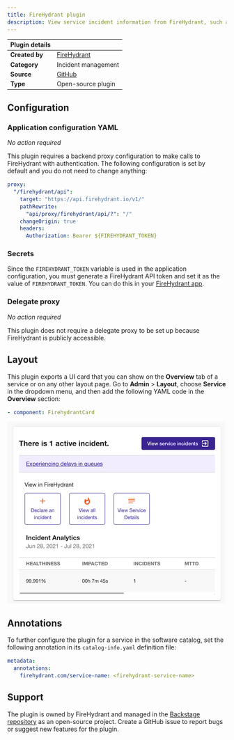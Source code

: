 ```yaml
---
title: FireHydrant plugin
description: View service incident information from FireHydrant, such as active incidents and incident metrics.
---
```


| Plugin details |                                                                                            |
| -------------- | ------------------------------------------------------------------------------------------ |
| **Created by** | [FireHydrant](https://firehydrant.com/)                                                    |
| **Category**   | Incident management                                                                        |
| **Source**     | [GitHub](https://github.com/backstage/community-plugins/tree/main/workspaces/firehydrant/plugins/firehydrant) |
| **Type**       | Open-source plugin                                                                         |

## Configuration

### Application configuration YAML

_No action required_

This plugin requires a backend proxy configuration to make calls to FireHydrant with authentication. The following configuration is set by default and you do not need to change anything:

```yaml
proxy:
  "/firehydrant/api":
    target: "https://api.firehydrant.io/v1/"
    pathRewrite:
      "api/proxy/firehydrant/api/?": "/"
    changeOrigin: true
    headers:
      Authorization: Bearer ${FIREHYDRANT_TOKEN}
```

### Secrets

Since the `FIREHYDRANT_TOKEN` variable is used in the application configuration, you must generate a FireHydrant API token and set it as the value of `FIREHYDRANT_TOKEN`. You can do this in your [FireHydrant app](https://app.firehydrant.io/organizations/bots).

### Delegate proxy

_No action required_

This plugin does not require a delegate proxy to be set up because FireHydrant is publicly accessible.

## Layout

This plugin exports a UI card that you can show on the **Overview** tab of a service or on any other layout page. Go to **Admin** > **Layout**, choose **Service** in the dropdown menu, and then add the following YAML code in the **Overview** section:

```yaml
- component: FirehydrantCard
```

![](./static/firehydrant_plugin_screenshot.png)

## Annotations

To further configure the plugin for a service in the software catalog, set the following annotation in its `catalog-info.yaml` definition file:

```yaml
metadata:
  annotations:
    firehydrant.com/service-name: <firehydrant-service-name>
```

## Support

The plugin is owned by FireHydrant and managed in the [Backstage repository](https://github.com/backstage/community-plugins/tree/main/workspaces/firehydrant/plugins/firehydrant) as an open-source project. Create a GitHub issue to report bugs or suggest new features for the plugin.
